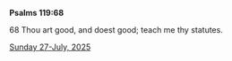 **Psalms 119:68**

68 Thou art good, and doest good; teach me thy statutes.

[Sunday 27-July, 2025](https://getbible.life/kjv/Psalms/119/68)
